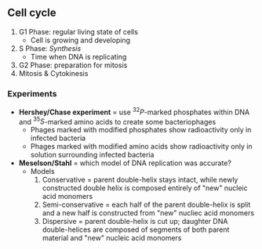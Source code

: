 ## Cell cycle
1. G1 Phase: regular living state of cells
    * Cell is growing and developing
2. S Phase: *Synthesis*
    * Time when DNA is replicating
3. G2 Phase: preparation for mitosis
4. Mitosis & Cytokinesis

### Experiments
- **Hershey/Chase experiment** = use $^32 P$-marked phosphates within DNA and $^35 S$-marked amino acids to create some bacteriophages
    * Phages marked with modified phosphates show radioactivity only in infected bacteria
    * Phages marked with modified amino acids show radioactivity only in solution surrounding infected bacteria
- **Meselson/Stahl** = which model of DNA replication was accurate?
    * Models
        1. Conservative = parent double-helix stays intact, while newly constructed double helix is composed entirely of "new" nucleic acid monomers
        2. Semi-conservative = each half of the parent double-helix is split and a new half is constructed from "new" nucliec acid monomers
        3. Dispersive = parent double-helix is cut up; daughter DNA double-helices are composed of segments of both parent material and "new" nucleic acid monomers
